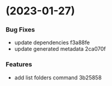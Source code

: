#  (2023-01-27)


### Bug Fixes

* update dependencies f3a88fe
* update generated metadata 2ca070f


### Features

* add list folders command 3b25858




